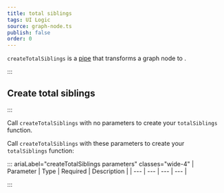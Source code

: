 ```yaml
---
title: total siblings
tags: UI Logic
source: graph-node.ts
publish: false
order: 0
---
```


`createTotalSiblings` is a [pipe](/docs/logic/pipes-overview) that transforms a graph node to <!--TODO-->.


:::
## Create total siblings
:::

Call `createTotalSiblings` with no parameters to create your `totalSiblings` function.

Call `createTotalSiblings` with these parameters to create your `totalSiblings` function:

::: ariaLabel="createTotalSiblings parameters" classes="wide-4"
| Parameter | Type | Required | Description |
| --- | --- | --- | --- |

:::

